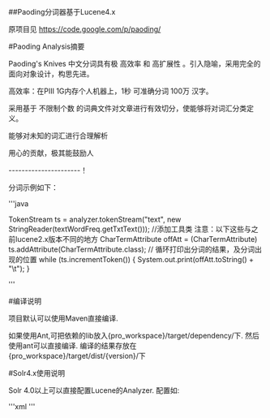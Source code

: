 ##Paoding分词器基于Lucene4.x

原项目见 https://code.google.com/p/paoding/

#Paoding Analysis摘要

Paoding's Knives 中文分词具有极 高效率 和 高扩展性 。引入隐喻，采用完全的面向对象设计，构思先进。

高效率：在PIII 1G内存个人机器上，1秒 可准确分词 100万 汉字。

采用基于 不限制个数 的词典文件对文章进行有效切分，使能够将对词汇分类定义。

能够对未知的词汇进行合理解析

用心的贡献，极其能鼓励人

----------------------！

分词示例如下：


'''java

TokenStream ts = analyzer.tokenStream("text", new StringReader(textWordFreq.getTxtText()));
//添加工具类  注意：以下这些与之前lucene2.x版本不同的地方
CharTermAttribute offAtt = (CharTermAttribute) ts.addAttribute(CharTermAttribute.class);
// 循环打印出分词的结果，及分词出现的位置
while (ts.incrementToken()) {
    System.out.print(offAtt.toString() + "\t");
}

'''

#编译说明

项目默认可以使用Maven直接编译.

如果使用Ant,可把依赖的lib放入{pro_workspace}/target/dependency/下. 然后使用ant可以直接编译.
编译的结果存放在{pro_workspace}/target/dist/{version}/下

#Solr4.x使用说明

Solr 4.0以上可以直接配置Lucene的Analyzer.
配置如:

'''xml
<fieldType name="text_general" class="solr.TextField">
      <analyzer class="org.wltea.analyzer.lucene.IKAnalyzer" />
</fieldType>
'''



